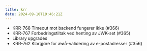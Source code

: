 ```yaml
---
title: krr
date: 2024-09-10T19:46:21Z
---
```

- KRR-768 Timeout mot backend fungerer ikke (#366)
- KRR-767 Forbedringstiltak ved henting av JWK-set (#365)
- Library upgrades
- KRR-762 Klargjøre for æøå-validering av e-postadresser (#356)

